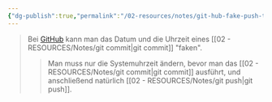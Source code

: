 ```yaml
---
{"dg-publish":true,"permalink":"/02-resources/notes/git-hub-fake-push-time/","tags":["git/commit"],"updated":"2024-12-01T22:43:43.000+01:00"}
---
```


>Bei [GitHub](https://github.com/U-L-M-S) kann man das Datum und die Uhrzeit eines [[02 - RESOURCES/Notes/git commit\|git commit]] "faken".
> > Man muss nur die Systemuhrzeit ändern, bevor man das [[02 - RESOURCES/Notes/git commit\|git commit]] ausführt, und anschließend natürlich [[02 - RESOURCES/Notes/git push\|git push]].
